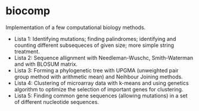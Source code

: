 # biocomp

Implementation of a few computational biology methods. 

* Lista 1: Identifying mutations; finding palindromes; identifying and counting different subsequeces of given size; more simple string treatment.
* Lista 2: Sequence allignment with Needleman-Wuschc, Smith-Waterman and with BLOSUM matrix.
* Lista 3: Forming a phylogenetic tree with UPGMA (unweighted pair group method with arithmetic mean) and Neihbour Joining methods.
* Lista 4: Clustering of microarray data with k-means and using genetics algorithm to optimize the selection of important genes for clustering.
* Lista 5: Finding common gene sequences (allowing mutations) in a set of different nucleotide sequences.

